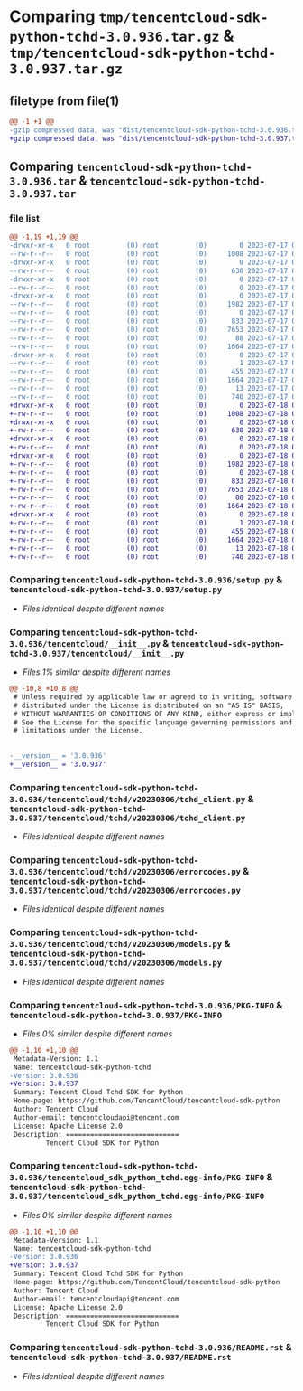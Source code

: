 # Comparing `tmp/tencentcloud-sdk-python-tchd-3.0.936.tar.gz` & `tmp/tencentcloud-sdk-python-tchd-3.0.937.tar.gz`

## filetype from file(1)

```diff
@@ -1 +1 @@
-gzip compressed data, was "dist/tencentcloud-sdk-python-tchd-3.0.936.tar", last modified: Mon Jul 17 00:35:51 2023, max compression
+gzip compressed data, was "dist/tencentcloud-sdk-python-tchd-3.0.937.tar", last modified: Tue Jul 18 00:31:36 2023, max compression
```

## Comparing `tencentcloud-sdk-python-tchd-3.0.936.tar` & `tencentcloud-sdk-python-tchd-3.0.937.tar`

### file list

```diff
@@ -1,19 +1,19 @@
-drwxr-xr-x   0 root         (0) root         (0)        0 2023-07-17 00:35:51.000000 tencentcloud-sdk-python-tchd-3.0.936/
--rw-r--r--   0 root         (0) root         (0)     1008 2023-07-17 00:35:51.000000 tencentcloud-sdk-python-tchd-3.0.936/setup.py
-drwxr-xr-x   0 root         (0) root         (0)        0 2023-07-17 00:35:51.000000 tencentcloud-sdk-python-tchd-3.0.936/tencentcloud/
--rw-r--r--   0 root         (0) root         (0)      630 2023-07-17 00:35:51.000000 tencentcloud-sdk-python-tchd-3.0.936/tencentcloud/__init__.py
-drwxr-xr-x   0 root         (0) root         (0)        0 2023-07-17 00:35:51.000000 tencentcloud-sdk-python-tchd-3.0.936/tencentcloud/tchd/
--rw-r--r--   0 root         (0) root         (0)        0 2023-07-17 00:35:51.000000 tencentcloud-sdk-python-tchd-3.0.936/tencentcloud/tchd/__init__.py
-drwxr-xr-x   0 root         (0) root         (0)        0 2023-07-17 00:35:51.000000 tencentcloud-sdk-python-tchd-3.0.936/tencentcloud/tchd/v20230306/
--rw-r--r--   0 root         (0) root         (0)     1982 2023-07-17 00:35:51.000000 tencentcloud-sdk-python-tchd-3.0.936/tencentcloud/tchd/v20230306/tchd_client.py
--rw-r--r--   0 root         (0) root         (0)        0 2023-07-17 00:35:51.000000 tencentcloud-sdk-python-tchd-3.0.936/tencentcloud/tchd/v20230306/__init__.py
--rw-r--r--   0 root         (0) root         (0)      833 2023-07-17 00:35:51.000000 tencentcloud-sdk-python-tchd-3.0.936/tencentcloud/tchd/v20230306/errorcodes.py
--rw-r--r--   0 root         (0) root         (0)     7653 2023-07-17 00:35:51.000000 tencentcloud-sdk-python-tchd-3.0.936/tencentcloud/tchd/v20230306/models.py
--rw-r--r--   0 root         (0) root         (0)       88 2023-07-17 00:35:51.000000 tencentcloud-sdk-python-tchd-3.0.936/setup.cfg
--rw-r--r--   0 root         (0) root         (0)     1664 2023-07-17 00:35:51.000000 tencentcloud-sdk-python-tchd-3.0.936/PKG-INFO
-drwxr-xr-x   0 root         (0) root         (0)        0 2023-07-17 00:35:51.000000 tencentcloud-sdk-python-tchd-3.0.936/tencentcloud_sdk_python_tchd.egg-info/
--rw-r--r--   0 root         (0) root         (0)        1 2023-07-17 00:35:51.000000 tencentcloud-sdk-python-tchd-3.0.936/tencentcloud_sdk_python_tchd.egg-info/dependency_links.txt
--rw-r--r--   0 root         (0) root         (0)      455 2023-07-17 00:35:51.000000 tencentcloud-sdk-python-tchd-3.0.936/tencentcloud_sdk_python_tchd.egg-info/SOURCES.txt
--rw-r--r--   0 root         (0) root         (0)     1664 2023-07-17 00:35:51.000000 tencentcloud-sdk-python-tchd-3.0.936/tencentcloud_sdk_python_tchd.egg-info/PKG-INFO
--rw-r--r--   0 root         (0) root         (0)       13 2023-07-17 00:35:51.000000 tencentcloud-sdk-python-tchd-3.0.936/tencentcloud_sdk_python_tchd.egg-info/top_level.txt
--rw-r--r--   0 root         (0) root         (0)      740 2023-07-17 00:35:51.000000 tencentcloud-sdk-python-tchd-3.0.936/README.rst
+drwxr-xr-x   0 root         (0) root         (0)        0 2023-07-18 00:31:36.000000 tencentcloud-sdk-python-tchd-3.0.937/
+-rw-r--r--   0 root         (0) root         (0)     1008 2023-07-18 00:31:36.000000 tencentcloud-sdk-python-tchd-3.0.937/setup.py
+drwxr-xr-x   0 root         (0) root         (0)        0 2023-07-18 00:31:36.000000 tencentcloud-sdk-python-tchd-3.0.937/tencentcloud/
+-rw-r--r--   0 root         (0) root         (0)      630 2023-07-18 00:31:36.000000 tencentcloud-sdk-python-tchd-3.0.937/tencentcloud/__init__.py
+drwxr-xr-x   0 root         (0) root         (0)        0 2023-07-18 00:31:36.000000 tencentcloud-sdk-python-tchd-3.0.937/tencentcloud/tchd/
+-rw-r--r--   0 root         (0) root         (0)        0 2023-07-18 00:31:36.000000 tencentcloud-sdk-python-tchd-3.0.937/tencentcloud/tchd/__init__.py
+drwxr-xr-x   0 root         (0) root         (0)        0 2023-07-18 00:31:36.000000 tencentcloud-sdk-python-tchd-3.0.937/tencentcloud/tchd/v20230306/
+-rw-r--r--   0 root         (0) root         (0)     1982 2023-07-18 00:31:36.000000 tencentcloud-sdk-python-tchd-3.0.937/tencentcloud/tchd/v20230306/tchd_client.py
+-rw-r--r--   0 root         (0) root         (0)        0 2023-07-18 00:31:36.000000 tencentcloud-sdk-python-tchd-3.0.937/tencentcloud/tchd/v20230306/__init__.py
+-rw-r--r--   0 root         (0) root         (0)      833 2023-07-18 00:31:36.000000 tencentcloud-sdk-python-tchd-3.0.937/tencentcloud/tchd/v20230306/errorcodes.py
+-rw-r--r--   0 root         (0) root         (0)     7653 2023-07-18 00:31:36.000000 tencentcloud-sdk-python-tchd-3.0.937/tencentcloud/tchd/v20230306/models.py
+-rw-r--r--   0 root         (0) root         (0)       88 2023-07-18 00:31:36.000000 tencentcloud-sdk-python-tchd-3.0.937/setup.cfg
+-rw-r--r--   0 root         (0) root         (0)     1664 2023-07-18 00:31:36.000000 tencentcloud-sdk-python-tchd-3.0.937/PKG-INFO
+drwxr-xr-x   0 root         (0) root         (0)        0 2023-07-18 00:31:36.000000 tencentcloud-sdk-python-tchd-3.0.937/tencentcloud_sdk_python_tchd.egg-info/
+-rw-r--r--   0 root         (0) root         (0)        1 2023-07-18 00:31:36.000000 tencentcloud-sdk-python-tchd-3.0.937/tencentcloud_sdk_python_tchd.egg-info/dependency_links.txt
+-rw-r--r--   0 root         (0) root         (0)      455 2023-07-18 00:31:36.000000 tencentcloud-sdk-python-tchd-3.0.937/tencentcloud_sdk_python_tchd.egg-info/SOURCES.txt
+-rw-r--r--   0 root         (0) root         (0)     1664 2023-07-18 00:31:36.000000 tencentcloud-sdk-python-tchd-3.0.937/tencentcloud_sdk_python_tchd.egg-info/PKG-INFO
+-rw-r--r--   0 root         (0) root         (0)       13 2023-07-18 00:31:36.000000 tencentcloud-sdk-python-tchd-3.0.937/tencentcloud_sdk_python_tchd.egg-info/top_level.txt
+-rw-r--r--   0 root         (0) root         (0)      740 2023-07-18 00:31:36.000000 tencentcloud-sdk-python-tchd-3.0.937/README.rst
```

### Comparing `tencentcloud-sdk-python-tchd-3.0.936/setup.py` & `tencentcloud-sdk-python-tchd-3.0.937/setup.py`

 * *Files identical despite different names*

### Comparing `tencentcloud-sdk-python-tchd-3.0.936/tencentcloud/__init__.py` & `tencentcloud-sdk-python-tchd-3.0.937/tencentcloud/__init__.py`

 * *Files 1% similar despite different names*

```diff
@@ -10,8 +10,8 @@
 # Unless required by applicable law or agreed to in writing, software
 # distributed under the License is distributed on an "AS IS" BASIS,
 # WITHOUT WARRANTIES OR CONDITIONS OF ANY KIND, either express or implied.
 # See the License for the specific language governing permissions and
 # limitations under the License.
 
 
-__version__ = '3.0.936'
+__version__ = '3.0.937'
```

### Comparing `tencentcloud-sdk-python-tchd-3.0.936/tencentcloud/tchd/v20230306/tchd_client.py` & `tencentcloud-sdk-python-tchd-3.0.937/tencentcloud/tchd/v20230306/tchd_client.py`

 * *Files identical despite different names*

### Comparing `tencentcloud-sdk-python-tchd-3.0.936/tencentcloud/tchd/v20230306/errorcodes.py` & `tencentcloud-sdk-python-tchd-3.0.937/tencentcloud/tchd/v20230306/errorcodes.py`

 * *Files identical despite different names*

### Comparing `tencentcloud-sdk-python-tchd-3.0.936/tencentcloud/tchd/v20230306/models.py` & `tencentcloud-sdk-python-tchd-3.0.937/tencentcloud/tchd/v20230306/models.py`

 * *Files identical despite different names*

### Comparing `tencentcloud-sdk-python-tchd-3.0.936/PKG-INFO` & `tencentcloud-sdk-python-tchd-3.0.937/PKG-INFO`

 * *Files 0% similar despite different names*

```diff
@@ -1,10 +1,10 @@
 Metadata-Version: 1.1
 Name: tencentcloud-sdk-python-tchd
-Version: 3.0.936
+Version: 3.0.937
 Summary: Tencent Cloud Tchd SDK for Python
 Home-page: https://github.com/TencentCloud/tencentcloud-sdk-python
 Author: Tencent Cloud
 Author-email: tencentcloudapi@tencent.com
 License: Apache License 2.0
 Description: ============================
         Tencent Cloud SDK for Python
```

### Comparing `tencentcloud-sdk-python-tchd-3.0.936/tencentcloud_sdk_python_tchd.egg-info/PKG-INFO` & `tencentcloud-sdk-python-tchd-3.0.937/tencentcloud_sdk_python_tchd.egg-info/PKG-INFO`

 * *Files 0% similar despite different names*

```diff
@@ -1,10 +1,10 @@
 Metadata-Version: 1.1
 Name: tencentcloud-sdk-python-tchd
-Version: 3.0.936
+Version: 3.0.937
 Summary: Tencent Cloud Tchd SDK for Python
 Home-page: https://github.com/TencentCloud/tencentcloud-sdk-python
 Author: Tencent Cloud
 Author-email: tencentcloudapi@tencent.com
 License: Apache License 2.0
 Description: ============================
         Tencent Cloud SDK for Python
```

### Comparing `tencentcloud-sdk-python-tchd-3.0.936/README.rst` & `tencentcloud-sdk-python-tchd-3.0.937/README.rst`

 * *Files identical despite different names*

